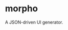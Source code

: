 # morpho

A JSON-driven UI generator.

<!-- ##

grid布局

- array -> grid label / item.children 循环
  - array -> show item / item.children 循环
  - item -> form item

array布局

- item -> form
  - array - show item / formValue[itemKey] 循环

非表单布局

- item -> form
  - array - show item / item.children 循环

item布局

- item -> (label + form) -->
